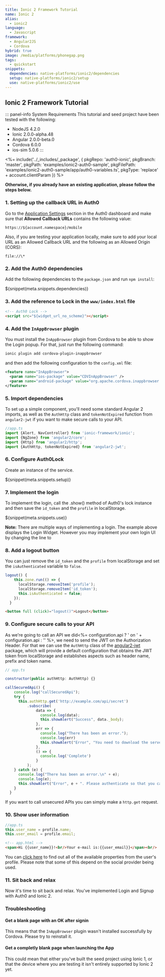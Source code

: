 ```yaml
---
title: Ionic 2 Framework Tutorial
name: Ionic 2
alias:
  - ionic2
language:
  - Javascript
framework:
  - Angular2JS
  - Cordova
hybrid: true
image: /media/platforms/phonegap.png
tags:
  - quickstart
snippets:
  dependencies: native-platforms/ionic2/dependencies
  setup: native-platforms/ionic2/setup
  use: native-platforms/ionic2/use
---
```


## Ionic 2 Framework Tutorial

::: panel-info System Requirements
This tutorial and seed project have been tested with the following:
* NodeJS 4.2.0
* Ionic 2.0.0-alpha.48
* Angular 2.0.0-beta.0
* Cordova 6.0.0
* ios-sim 5.0.6
:::

<%= include('../_includes/_package', {
  pkgRepo: 'auth0-ionic',
  pkgBranch: 'master',
  pkgPath: 'examples/ionic2-auth0-sample',
  pkgFilePath: 'examples/ionic2-auth0-sample/app/auth0-variables.ts',
  pkgType: 'replace' + account.clientParam
}) %>

**Otherwise, if you already have an existing application, please follow the steps below.**

### 1. Setting up the callback URL in Auth0

<div class="setup-callback">
<p>Go to the <a href="${uiAppSettingsURL}">Application Settings</a> section in the Auth0 dashboard and make sure that <b>Allowed Callback URLs</b> contains the following value:</p>

<pre><code>https://${account.namespace}/mobile</pre></code>

<p>Also, if you are testing your application locally, make sure to add your local URL as an Allowed Callback URL and the following as an Allowed Origin (CORS):</p>

<pre><code>file://\*</code></pre>

</div>

### 2. Add the Auth0 dependencies

Add the following dependencies to the `package.json` and run `npm install`:

${snippet(meta.snippets.dependencies)}

### 3. Add the reference to Lock in the `www/index.html` file

```html
<!-- Auth0 Lock -->
<script src="${widget_url_no_scheme}"></script>
```

### 4. Add the `InAppBrowser` plugin

You must install the `InAppBrowser` plugin from Cordova to be able to show the Login popup. For that, just run the following command:

```bash
ionic plugin add cordova-plugin-inappbrowser
```

and then add the following configuration to the `config.xml` file:

```xml
<feature name="InAppBrowser">
  <param name="ios-package" value="CDVInAppBrowser" />
  <param name="android-package" value="org.apache.cordova.inappbrowser.InAppBrowser" />
</feature>
```
### 5. Import dependencies

To set up a simple component, you'll need some standard Angular 2 imports, as well as the `AuthHttp` class and `tokenNotExpired` function from `angular2-jwt` if you want to make secure calls to your API.

```ts
//app.ts
import {Alert, NavController} from 'ionic-framework/ionic';
import {NgZone} from 'angular2/core';
import {Http} from 'angular2/http';
import {AuthHttp, tokenNotExpired} from 'angular2-jwt';

```

### 6. Configure Auth0Lock

Create an instance of the service.

${snippet(meta.snippets.setup)}

### 7. Implement the login

To implement the login, call the .show() method of Auth0's lock instance and then save the `id_token` and the `profile` in localStorage.

${snippet(meta.snippets.use)}

__Note:__ There are multiple ways of implementing a login. The example above displays the Login Widget. However you may implement your own login UI by changing the line <script src="//cdn.auth0.com/js/lock-8.2.min.js"></script> to <script src="//cdn.auth0.com/w2/auth0-6.8.js"></script>

### 8. Add a logout button

You can just remove the `id_token` and the `profile` from localStorage and set the `isAuthenticated` variable to `false`.

```js
logout() {
    this.zone.run(() => {
      localStorage.removeItem('profile');
      localStorage.removeItem('id_token');
      this.isAuthenticated = false;
    });
  }
```

```html
<button full (click)="logout()">Logout</button>
```

### 9. Configure secure calls to your API

As we're going to call an API we did<%= configuration.api ? ' on ' + configuration.api : '' %>, we need to send the JWT on the Authorization Header. For that we can use the `AuthHttp` class of the [angular2-jwt](https://github.com/auth0/angular2-jwt) package, which will provide a default configuration that obtains the JWT token from localStorage and establishes aspects such as header name, prefix and token name.

```js
// app.ts

constructor(public authHttp: AuthHttp) {}

callSecuredApi() {
    console.log("callSecuredApi");
    try {
      this.authHttp.get('http://example.com/api/secret')
          .subscribe(
              data => {
                console.log(data);
                this.showAlert("Success", data._body);
              },
              err => {
                console.log("There has been an error.");
                console.log(err)
                this.showAlert("Error", "You need to download the server seed and start it to call this API");
              },
              () => {
                console.log('Complete')
              }
          );
    } catch (e) {
      console.log("There has been an error.\n" + e);
      console.log(e);
      this.showAlert("Error", e + ". Please authenticate so that you can call this API");
    }
  }
```

If you want to call unsecured APIs you can simply make a `http.get` request.

### 10. Show user information

```js
//app.ts
this.user_name = profile.name;
this.user_email = profile.email;
```

```html
<!-- app.html -->
<span>Hi {{user_name}}!<br/>Your e-mail is:{{user_email}}</span><br/>
```

You can [click here](/user-profile) to find out all of the available properties from the user's profile. Please note that some of this depend on the social provider being used.

### 11. Sit back and relax

Now it's time to sit back and relax. You've implemented Login and Signup with Auth0 and Ionic 2.

### Troubleshooting

#### Get a blank page with an OK after signin

This means that the `InAppBrowser` plugin wasn't installed successfully by Cordova. Please try to reinstall it.

#### Get a completly blank page when launching the App

This could mean that either you've built the seed project using Ionic 1, or that the device where you are testing it isn't entirely supported by Ionic 2 yet.
